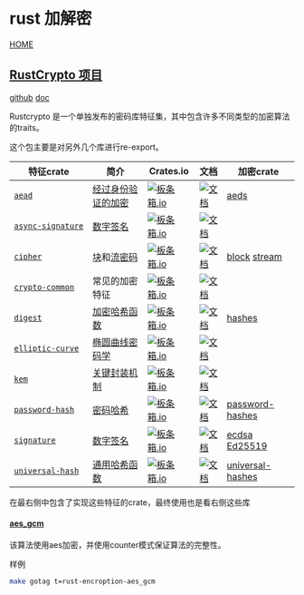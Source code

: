 # rust 加解密

[HOME](https://github.com/veypi/demo)

## [RustCrypto 项目](https://github.com/RustCrypto)

[github](https://github.com/RustCrypto/traits) [doc](https://docs.rs/crypto/latest/crypto/)

Rustcrypto 是一个单独发布的密码库特征集，其中包含许多不同类型的加密算法的traits。

这个包主要是对另外几个库进行re-export。

| 特征crate                                                    | 简介                                                         | Crates.io                                                    | 文档                                                         | 加密crate                                                    |
| ------------------------------------------------------------ | ------------------------------------------------------------ | ------------------------------------------------------------ | ------------------------------------------------------------ | ------------------------------------------------------------ |
| [`aead`](https://github.com/RustCrypto/traits/blob/master/aead) | [经过身份验证的加密](https://en.wikipedia.org/wiki/Authenticated_encryption) | [![板条箱.io](https://camo.githubusercontent.com/60cb70d05a5de9d8efeb9272fe84c996d75cd0497d2d40a200df2ea715e32d48/68747470733a2f2f696d672e736869656c64732e696f2f6372617465732f762f616561642e737667)](https://crates.io/crates/aead) | [![文档](https://camo.githubusercontent.com/0209ecbe9184f549399ec69e6b25a1c4f8bc222d6b1fd30359c803ed27066a8f/68747470733a2f2f646f63732e72732f616561642f62616467652e737667)](https://docs.rs/aead) | [aeds](https://github.com/RustCrypto/AEADs)                  |
| [`async‑signature`](https://github.com/RustCrypto/traits/blob/master/signature/async) | [数字签名](https://en.wikipedia.org/wiki/Digital_signature)  | [![板条箱.io](https://camo.githubusercontent.com/1ea41b12f924c9431421568022e5e888902041ba132554155d13256ebc514c5e/68747470733a2f2f696d672e736869656c64732e696f2f6372617465732f762f6173796e632d7369676e61747572652e737667)](https://crates.io/crates/async-signature) | [![文档](https://camo.githubusercontent.com/a63fb16dea42c6c4901b057a8848f7945189d7d579c8d3b05d407bcf095ba372/68747470733a2f2f646f63732e72732f6173796e632d7369676e61747572652f62616467652e737667)](https://docs.rs/async-signature) |                                                              |
| [`cipher`](https://github.com/RustCrypto/traits/blob/master/cipher) | [块](https://en.wikipedia.org/wiki/Block_cipher)和[流密码](https://en.wikipedia.org/wiki/Stream_cipher) | [![板条箱.io](https://camo.githubusercontent.com/8ba85725f512dfa09d4e4769518ad4186e623c40ec2305d3b9fb2345657b72e0/68747470733a2f2f696d672e736869656c64732e696f2f6372617465732f762f6369706865722e737667)](https://crates.io/crates/cipher) | [![文档](https://camo.githubusercontent.com/44006191571e5018846dffda6ae9239e1c6d2b9fc308ef2b61fb3267512200bd/68747470733a2f2f646f63732e72732f6369706865722f62616467652e737667)](https://docs.rs/cipher) | [block](https://github.com/RustCrypto/block-ciphers) [stream](https://github.com/RustCrypto/stream-ciphers) |
| [`crypto‑common`](https://github.com/RustCrypto/traits/blob/master/crypto-common) | 常见的加密特征                                               | [![板条箱.io](https://camo.githubusercontent.com/f94306f4c36feff6ca1dc35cc2d4c4a3db6d7725f5fc1347d20fca8182676b56/68747470733a2f2f696d672e736869656c64732e696f2f6372617465732f762f63727970746f2d636f6d6d6f6e2e737667)](https://crates.io/crates/crypto-common) | [![文档](https://camo.githubusercontent.com/a273ee4f2b4c6c60d7f5add00e6818deba296ed1cbbe4109d5bb31f6dd7f2267/68747470733a2f2f646f63732e72732f63727970746f2d636f6d6d6f6e2f62616467652e737667)](https://docs.rs/crypto-common) |                                                              |
| [`digest`](https://github.com/RustCrypto/traits/blob/master/digest) | [加密哈希函数](https://en.wikipedia.org/wiki/Cryptographic_hash_function) | [![板条箱.io](https://camo.githubusercontent.com/6bcb4fbdd55aa02e6793534a54da65fbd98e2b7cb2ecf27f3226a4a521da076d/68747470733a2f2f696d672e736869656c64732e696f2f6372617465732f762f6469676573742e737667)](https://crates.io/crates/digest) | [![文档](https://camo.githubusercontent.com/8baf5a7557e59e2be62fa5e73bb6f2f9d14bf1678e73f0fa4a6fa6f2ed6a3716/68747470733a2f2f646f63732e72732f6469676573742f62616467652e737667)](https://docs.rs/digest) | [hashes](https://github.com/RustCrypto/hashes)               |
| [`elliptic‑curve`](https://github.com/RustCrypto/traits/blob/master/elliptic-curve) | [椭圆曲线密码学](https://en.wikipedia.org/wiki/Elliptic-curve_cryptography) | [![板条箱.io](https://camo.githubusercontent.com/13ea3ac8e7747fc33172657c5f8c8058c1d0cb15808d1c2d6047f204dadc56af/68747470733a2f2f696d672e736869656c64732e696f2f6372617465732f762f656c6c69707469632d63757276652e737667)](https://crates.io/crates/elliptic-curve) | [![文档](https://camo.githubusercontent.com/384100ff0c4ecae6526918b77b885fbde2edba977ea778e1a4662b51b31b681d/68747470733a2f2f646f63732e72732f656c6c69707469632d63757276652f62616467652e737667)](https://docs.rs/elliptic-curve) |                                                              |
| [`kem`](https://github.com/RustCrypto/traits/blob/master/kem) | [关键封装机制](https://en.wikipedia.org/wiki/Key_encapsulation) | [![板条箱.io](https://camo.githubusercontent.com/2a6959dfb1754cc629bd144c675fc1ebd5af1029f8b33278b47c2843783502de/68747470733a2f2f696d672e736869656c64732e696f2f6372617465732f762f6b656d2e737667)](https://crates.io/crates/kem) | [![文档](https://camo.githubusercontent.com/963dc2fa1d9e8dc6700a17c3d527bb0956e85e1dd771fa511e585587a4d6f6eb/68747470733a2f2f646f63732e72732f6b656d2f62616467652e737667)](https://docs.rs/kem) |                                                              |
| [`password-hash`](https://github.com/RustCrypto/traits/blob/master/password-hash) | [密码哈希](https://en.wikipedia.org/wiki/Cryptographic_hash_function#Password_verification) | [![板条箱.io](https://camo.githubusercontent.com/ce8f527028893e618e3c77968bc2c60f0dc28278bff624016cfd4ae11f214f5a/68747470733a2f2f696d672e736869656c64732e696f2f6372617465732f762f70617373776f72642d686173682e737667)](https://crates.io/crates/password-hash) | [![文档](https://camo.githubusercontent.com/a48a31e4c784ac63bfaa2817769740545edbf8c4b625a4b1df9c920a1a2882bb/68747470733a2f2f646f63732e72732f70617373776f72642d686173682f62616467652e737667)](https://docs.rs/password-hash) | [password-hashes](https://github.com/RustCrypto/password-hashes) |
| [`signature`](https://github.com/RustCrypto/traits/blob/master/signature) | [数字签名](https://en.wikipedia.org/wiki/Digital_signature)  | [![板条箱.io](https://camo.githubusercontent.com/c2a314cece8bb468c584396765cf85a05ef29f48b1443c721961c33eb1b3fc18/68747470733a2f2f696d672e736869656c64732e696f2f6372617465732f762f7369676e61747572652e737667)](https://crates.io/crates/signature) | [![文档](https://camo.githubusercontent.com/032bf00cd019ad4bd50f978e943b375de6948a15fecd8df33cc4cacef547dd41/68747470733a2f2f646f63732e72732f7369676e61747572652f62616467652e737667)](https://docs.rs/signature) | [ecdsa](https://github.com/RustCrypto/signatures/tree/master/ecdsa)  [Ed25519](https://github.com/RustCrypto/signatures/tree/master/ed25519) |
| [`universal‑hash`](https://github.com/RustCrypto/traits/blob/master/universal-hash) | [通用哈希函数](https://en.wikipedia.org/wiki/Universal_hashing) | [![板条箱.io](https://camo.githubusercontent.com/6757e27b572d546b71d7c5b28cdb1dc97d6704ae90d2f3559d43b445a40221d4/68747470733a2f2f696d672e736869656c64732e696f2f6372617465732f762f756e6976657273616c2d686173682e737667)](https://crates.io/crates/universal-hash) | [![文档](https://camo.githubusercontent.com/b7bd351c7467274a85e44840376172118fb66c4fdbbe89b94ef7191c3c91d56e/68747470733a2f2f646f63732e72732f756e6976657273616c2d686173682f62616467652e737667)](https://docs.rs/universal-hash) | [universal-hashes](https://github.com/RustCrypto/universal-hashes) |

在最右侧中包含了实现这些特征的crate，最终使用也是看右侧这些库

#### [aes_gcm](https://github.com/RustCrypto/AEADs/tree/master/aes-gcm)

该算法使用aes加密，并使用counter模式保证算法的完整性。

样例

```bash
make gotag t=rust-encroption-aes_gcm
```

